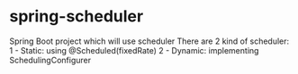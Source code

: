 # spring-scheduler
Spring Boot project which will use scheduler
There are 2 kind of scheduler:
1 - Static: using @Scheduled(fixedRate)
2 - Dynamic: implementing SchedulingConfigurer
